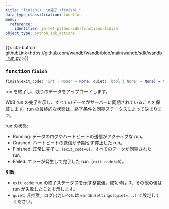 ```yaml
---
title: "finish()  \n完了（finish）"
data_type_classification: function
menu:
  reference:
    identifier: ja-ref-python-sdk-functions-finish
object_type: python_sdk_actions
---
```


{{< cta-button githubLink=https://github.com/wandb/wandb/blob/main/wandb/sdk/wandb_run.py >}}




### <kbd>function</kbd> `finish`

```python
finish(exit_code: 'int | None' = None, quiet: 'bool | None' = None) → None
```

run を終了し、残りのデータをアップロードします。

W&B run の完了を示し、すべてのデータがサーバーに同期されていることを保証します。run の最終的な状態は、終了条件と同期ステータスによって決まります。

run の状態:
- Running: データのログやハートビートの送信がアクティブな run。
- Crashed: ハートビートの送信が予期せず停止した run。
- Finished: 正常に完了し（`exit_code=0`）、すべてのデータが同期された run。
- Failed: エラーが発生して完了した run（`exit_code!=0`）。

**引数:**

 - `exit_code`:  run の終了ステータスを示す整数値。成功時は 0、その他の値は run が失敗したことを示します。
 - `quiet`:  非推奨。ログ出力レベルは `wandb.Settings(quiet=...)` で設定してください。
```